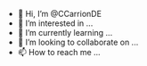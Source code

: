 - 👋 Hi, I’m @CCarrionDE
- 👀 I’m interested in ...
- 🌱 I’m currently learning ...
- 💞️ I’m looking to collaborate on ...
- 📫 How to reach me ...

<!---
CCarrionDE/CCarrionDE is a ✨ special ✨ repository because its `README.md` (this file) appears on your GitHub profile.
You can click the Preview link to take a look at your changes.
--->
